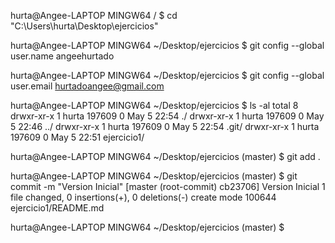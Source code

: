 
hurta@Angee-LAPTOP MINGW64 /
$ cd "C:\Users\hurta\Desktop\ejercicios"

hurta@Angee-LAPTOP MINGW64 ~/Desktop/ejercicios
$ git config --global user.name angeehurtado

hurta@Angee-LAPTOP MINGW64 ~/Desktop/ejercicios
$ git config --global user.email hurtadoangee@gmail.com

hurta@Angee-LAPTOP MINGW64 ~/Desktop/ejercicios
$ ls -al
total 8
drwxr-xr-x 1 hurta 197609 0 May  5 22:54 ./
drwxr-xr-x 1 hurta 197609 0 May  5 22:46 ../
drwxr-xr-x 1 hurta 197609 0 May  5 22:54 .git/
drwxr-xr-x 1 hurta 197609 0 May  5 22:51 ejercicio1/

hurta@Angee-LAPTOP MINGW64 ~/Desktop/ejercicios (master)
$ git add .

hurta@Angee-LAPTOP MINGW64 ~/Desktop/ejercicios (master)
$ git commit -m "Version Inicial"
[master (root-commit) cb23706] Version Inicial
 1 file changed, 0 insertions(+), 0 deletions(-)
 create mode 100644 ejercicio1/README.md

hurta@Angee-LAPTOP MINGW64 ~/Desktop/ejercicios (master)
$



